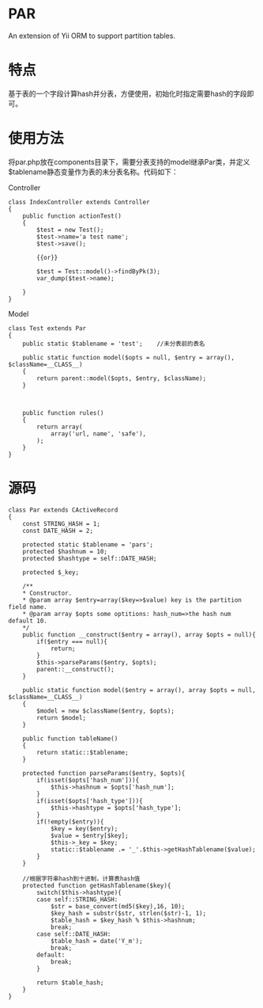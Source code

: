 PAR
===

An extension of Yii ORM to support partition tables.

特点
=== 

基于表的一个字段计算hash并分表，方便使用，初始化时指定需要hash的字段即可。

使用方法
===

将par.php放在components目录下，需要分表支持的model继承Par类，并定义$tablename静态变量作为表的未分表名称。代码如下：

Controller

    class IndexController extends Controller
    {
        public function actionTest()
        {
            $test = new Test();
            $test->name='a test name';
            $test->save();
            
            {{or}}
            
            $test = Test::model()->findByPk(3);
            var_dump($test->name);

        }
    }

Model

    class Test extends Par
    {
        public static $tablename = 'test';    //未分表前的表名
        
        public static function model($opts = null, $entry = array(), $className=__CLASS__)
        {
            return parent::model($opts, $entry, $className);
        }


    
        public function rules()
        {
            return array(
                array('url, name', 'safe'),
            );
        }
    }


源码
===

    class Par extends CActiveRecord
    {
        const STRING_HASH = 1;
        const DATE_HASH = 2;
    
        protected static $tablename = 'pars';
        protected $hashnum = 10;
        protected $hashtype = self::DATE_HASH;
    
        protected $_key;
    
        /**
        * Constructor.
        * @param array $entry=array($key=>$value) key is the partition field name.
        * @param array $opts some optitions: hash_num=>the hash num default 10.
        */
        public function __construct($entry = array(), array $opts = null){
            if($entry === null){
                return;
            }
            $this->parseParams($entry, $opts);
            parent::__construct();
        }
    
        public static function model($entry = array(), array $opts = null, $className=__CLASS__)
        {
            $model = new $className($entry, $opts);
            return $model;
        }
    
        public function tableName()
        {
            return static::$tablename;
        }
    
        protected function parseParams($entry, $opts){
            if(isset($opts['hash_num'])){
                $this->hashnum = $opts['hash_num'];
            }
            if(isset($opts['hash_type'])){
                $this->hashtype = $opts['hash_type'];
            }
            if(!empty($entry)){
                $key = key($entry);
                $value = $entry[$key];
                $this->_key = $key;
                static::$tablename .= '_'.$this->getHashTablename($value);
            }
        }
    
        //根据字符串hash到十进制，计算表hash值
        protected function getHashTablename($key){
            switch($this->hashtype){
            case self::STRING_HASH:
                $str = base_convert(md5($key),16, 10);
                $key_hash = substr($str, strlen($str)-1, 1);
                $table_hash = $key_hash % $this->hashnum;
                break;
            case self::DATE_HASH:
                $table_hash = date('Y_m');
                break;
            default:
                break;
            }
    
            return $table_hash;
        }
    }
